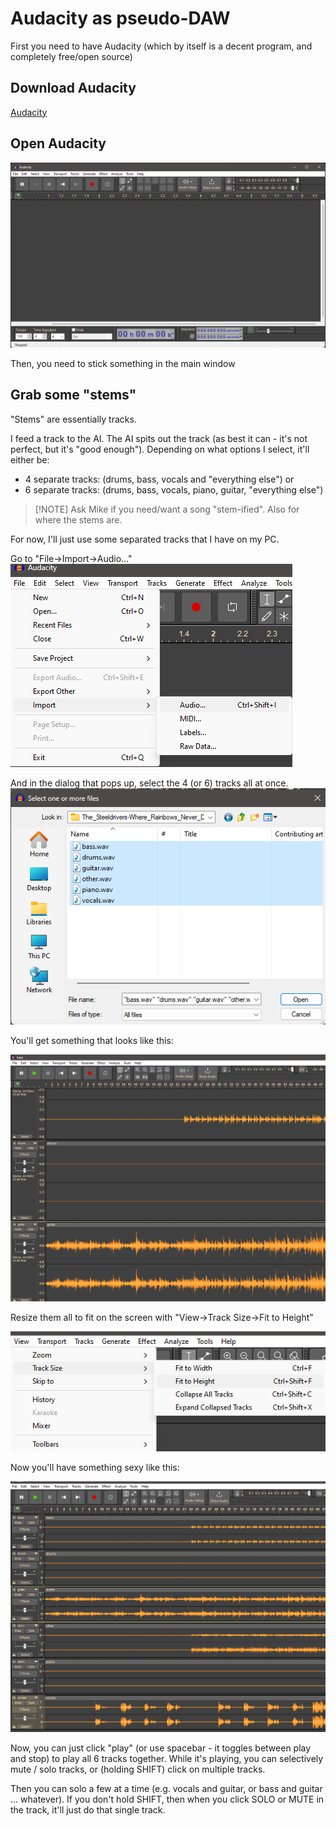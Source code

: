 # Audacity as pseudo-DAW

First you need to have Audacity (which by itself is a decent program, and completely free/open source)

## Download Audacity
[Audacity](https://www.audacityteam.org/)

## Open Audacity
![Main Window](screens/audacity_main.png)

Then, you need to stick something in the main window

## Grab some "stems"
"Stems" are essentially tracks.  

I feed a track to the AI.  The AI spits out the track (as best it can - it's not perfect, but it's "good enough").  Depending on what options I select, it'll either be:
* 4 separate tracks: (drums, bass, vocals and "everything else") or 
* 6 separate tracks: (drums, bass, vocals, piano, guitar, "everything else")

> [!NOTE] Ask Mike if you need/want a song "stem-ified".  Also for where the stems are.

For now, I'll just use some separated tracks that I have on my PC.  

Go to "File->Import->Audio..."  
![Audacity Import Audio](screens/audacity-import_audio.png)

And in the dialog that pops up, select the 4 (or 6) tracks all at once.  
![Audacity multi-track import](screens/audacity_multi-track-selection.png)

You'll get something that looks like this:

![Huge Vertical Tracks](screens/audacity_huge-tracks.png)

Resize them all to fit on the screen with "View->Track Size->Fit to Height"

![Alt text](screens/audacity_view-fit-to-height.png)

Now you'll have something sexy like this:

![Alt text](screens/audacity-good_track_heights.png)

Now, you can just click "play" (or use spacebar - it toggles between play and stop) to play all 6 tracks together.  While it's playing, you can selectively mute / solo tracks, or (holding SHIFT) click on multiple tracks. 

Then you can solo a few at a time (e.g. vocals and guitar, or bass and guitar ... whatever).  If you don't hold SHIFT, then when you click SOLO or MUTE in the track, it'll just do that single track.

